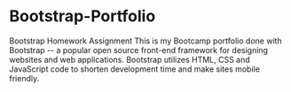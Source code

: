 # Bootstrap-Portfolio
Bootstrap Homework Assignment
This is my Bootcamp portfolio done with Bootstrap -- a popular open source front-end framework for designing websites and web applications. Bootstrap utilizes HTML, CSS and JavaScript code to shorten development time and make sites mobile friendly.
